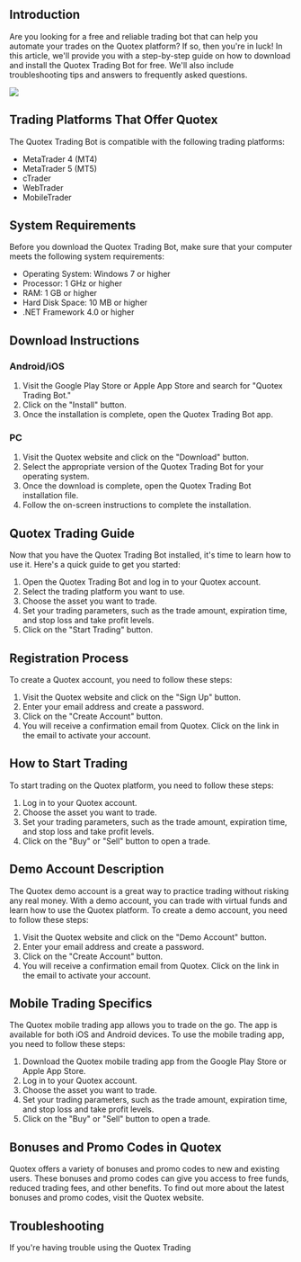 ## Introduction

Are you looking for a free and reliable trading bot that can help you
automate your trades on the Quotex platform? If so, then you\'re in
luck! In this article, we\'ll provide you with a step-by-step guide on
how to download and install the Quotex Trading Bot for free. We\'ll also
include troubleshooting tips and answers to frequently asked questions.

[![](https://static.quotex.io/files/1_en/300_250.jpg)](https://traff.sbs/brokerqxsignupf)

## Trading Platforms That Offer Quotex

The Quotex Trading Bot is compatible with the following trading
platforms:

-   MetaTrader 4 (MT4)
-   MetaTrader 5 (MT5)
-   cTrader
-   WebTrader
-   MobileTrader

## System Requirements

Before you download the Quotex Trading Bot, make sure that your computer
meets the following system requirements:

-   Operating System: Windows 7 or higher
-   Processor: 1 GHz or higher
-   RAM: 1 GB or higher
-   Hard Disk Space: 10 MB or higher
-   .NET Framework 4.0 or higher

## Download Instructions

### Android/iOS

1.  Visit the Google Play Store or Apple App Store and search for
    "Quotex Trading Bot."
2.  Click on the "Install" button.
3.  Once the installation is complete, open the Quotex Trading Bot app.

### PC

1.  Visit the Quotex website and click on the "Download" button.
2.  Select the appropriate version of the Quotex Trading Bot for your
    operating system.
3.  Once the download is complete, open the Quotex Trading Bot
    installation file.
4.  Follow the on-screen instructions to complete the installation.

## Quotex Trading Guide

Now that you have the Quotex Trading Bot installed, it\'s time to learn
how to use it. Here\'s a quick guide to get you started:

1.  Open the Quotex Trading Bot and log in to your Quotex account.
2.  Select the trading platform you want to use.
3.  Choose the asset you want to trade.
4.  Set your trading parameters, such as the trade amount, expiration
    time, and stop loss and take profit levels.
5.  Click on the "Start Trading" button.

## Registration Process

To create a Quotex account, you need to follow these steps:

1.  Visit the Quotex website and click on the "Sign Up" button.
2.  Enter your email address and create a password.
3.  Click on the "Create Account" button.
4.  You will receive a confirmation email from Quotex. Click on the link
    in the email to activate your account.

## How to Start Trading

To start trading on the Quotex platform, you need to follow these steps:

1.  Log in to your Quotex account.
2.  Choose the asset you want to trade.
3.  Set your trading parameters, such as the trade amount, expiration
    time, and stop loss and take profit levels.
4.  Click on the "Buy" or "Sell" button to open a trade.

## Demo Account Description

The Quotex demo account is a great way to practice trading without
risking any real money. With a demo account, you can trade with virtual
funds and learn how to use the Quotex platform. To create a demo
account, you need to follow these steps:

1.  Visit the Quotex website and click on the "Demo Account"
    button.
2.  Enter your email address and create a password.
3.  Click on the "Create Account" button.
4.  You will receive a confirmation email from Quotex. Click on the link
    in the email to activate your account.

## Mobile Trading Specifics

The Quotex mobile trading app allows you to trade on the go. The app is
available for both iOS and Android devices. To use the mobile trading
app, you need to follow these steps:

1.  Download the Quotex mobile trading app from the Google Play Store or
    Apple App Store.
2.  Log in to your Quotex account.
3.  Choose the asset you want to trade.
4.  Set your trading parameters, such as the trade amount, expiration
    time, and stop loss and take profit levels.
5.  Click on the "Buy" or "Sell" button to open a trade.

## Bonuses and Promo Codes in Quotex

Quotex offers a variety of bonuses and promo codes to new and existing
users. These bonuses and promo codes can give you access to free funds,
reduced trading fees, and other benefits. To find out more about the
latest bonuses and promo codes, visit the Quotex website.

## Troubleshooting

If you\'re having trouble using the Quotex Trading


